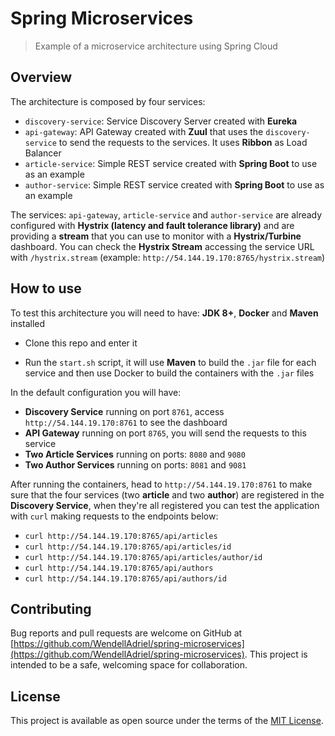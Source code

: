 # Spring Microservices

> Example of a microservice architecture using Spring Cloud

## Overview

The architecture is composed by four services:

- `discovery-service`: Service Discovery Server created with **Eureka**
- `api-gateway`: API Gateway created with **Zuul** that uses the `discovery-service` to send the requests to the services. It uses **Ribbon** as Load Balancer
- `article-service`: Simple REST service created with **Spring Boot** to use as an example
- `author-service`: Simple REST service created with **Spring Boot** to use as an example

The services: `api-gateway`, `article-service` and `author-service` are already configured with **Hystrix (latency and fault tolerance library)** and are providing a **stream** that you can use to monitor with a **Hystrix/Turbine** dashboard. You can check the **Hystrix Stream** accessing the service URL with `/hystrix.stream` (example: `http://54.144.19.170:8765/hystrix.stream`)

## How to use

To test this architecture you will need to have: **JDK 8+**, **Docker** and **Maven** installed

- Clone this repo and enter it

- Run the `start.sh` script, it will use **Maven** to build the `.jar` file for each service and then use Docker to build the containers with the `.jar` files

In the default configuration you will have:

- **Discovery Service** running on port `8761`, access `http://54.144.19.170:8761` to see the dashboard
- **API Gateway** running on port `8765`, you will send the requests to this service
- **Two Article Services** running on ports: `8080` and `9080`
- **Two Author Services** running on ports: `8081` and `9081`

After running the containers, head to `http://54.144.19.170:8761` to make sure that the four services (two **article** and two **author**) are registered in the **Discovery Service**, when they're all registered you can test the application with `curl` making requests to the endpoints below:

- `curl http://54.144.19.170:8765/api/articles`
- `curl http://54.144.19.170:8765/api/articles/id`
- `curl http://54.144.19.170:8765/api/articles/author/id`
- `curl http://54.144.19.170:8765/api/authors`
- `curl http://54.144.19.170:8765/api/authors/id`

## Contributing

Bug reports and pull requests are welcome on GitHub at [https://github.com/WendellAdriel/spring-microservices](https://github.com/WendellAdriel/spring-microservices). This project is intended to be a safe, welcoming space for collaboration.

## License

This project is available as open source under the terms of the [MIT License](http://opensource.org/licenses/MIT).
